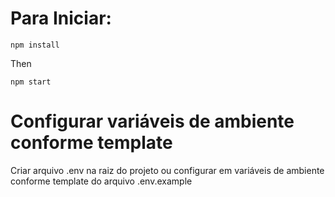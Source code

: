 # Para Iniciar:

``` npm install ```

Then

``` npm start ```

# Configurar variáveis de ambiente conforme template

Criar arquivo .env na raiz do projeto ou configurar em variáveis de ambiente conforme template do arquivo .env.example

